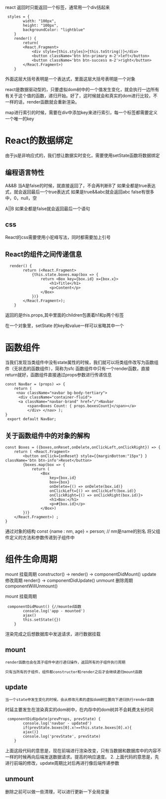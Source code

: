 react 返回时只能返回一个标签，通常用一个div括起来
```
 styles = {
        width: "100px",
        height: "100px",
        backgroundColor: "lightblue"
    }
    render() {
        return(
        <React.Fragment>
            <div style={this.styles}>{this.toString()}</div>
            <button className='btn btn-primary m-2'>left</button>
            <button className='btn btn-success m-2'>right</button>
        </React.Fragment>)
    }
```
外面这层大括号表明是一个表达式，里面这层大括号表明是一个对象

react是数据驱动型的，只要虚拟dom树中的一个值发生变化，就会执行一边所有有关于这个值的函数，递归开始。好了，这时候就会和真实的dom进行比较，不一样的话，render函数就会重新渲染。

map进行索引的时候，需要在div中添加key来进行索引，每一个标签都需要定义一个唯一的key

# React的数据绑定
由于js是非响应式的，我们想让数据实时变化，需要使用setState函数将数据绑定


## 编程语言特性
A&&B
当A是false的时候，就直接返回了，不会再判断B了
如果全都是true表达式，就会返回最后一个true表达式
如果是true&&abc就会返回abc
false有很多中，0，null，空

A||B
如果全都是false就会返回最后一个语句


## css
React的css需要使用小驼峰写法，同时都需要加上引号


## React的组件之间传递信息
```
  render() {
        return (<React.Fragment>
            {this.state.boxes.map(box => {
                return <Box key={box.id} x={box.x}>
                    <h1>Title</h1>
                    <p>Content</p>
                </Box>
            })}
        </React.Fragment>);
    }
```

返回的是this.props,其中里面的children包裹着h1和p两个标签

在一个对象里，setState 的key和value一样可以省略其中一个

# 函数组件
当我们发现当类组件中没有state属性的时候，我们就可以将类组件改写为函数组件（无状态的函数组件），简称为sfc
函数组件中只有一个render函数，直接return就好，函数组件直接通过props参数进行传递信息
```
const NavBar = (props) => {
	return (
	 <nav className="navbar bg-body-tertiary">
	  <div className="container-fluid"> 
	  <a className="navbar-brand" href="/">Navbar 
		  <span>Boxes Count: { props.boxesCount}</span></a> 
		  </div> </nav> );
}
 export default NavBar;
```

## 关于函数组件中的对象的解构
```
const Boxes = ({boxes,onReset,onDelete,onClickLeft,onClickRight}) => {
    return ( <React.Fragment>
        <button onClick={onReset} style={{marginBottom:"15px"} } className='btn btn-info'>Reset</button>
        {boxes.map(box => {
            return (
                <Box
                    key={box.id}
                    box={box}
                    onDelete={() => onDelete(box.id)}
                    onClickLeft={() => onClickLeft(box.id)}
                    onClickRight={() => onClickRight(box.id)}>
                    <h1>Box:</h1>
                    <p>#{box.id}</p>
                </Box>)
        })}
    </React.Fragment>) ;
}
```
通过对象的结构
const {name : nm, age} = person;  // nm是name的别名
将父组件定义的方法和参数传递到子组件中

# 组件生命周期
mount 挂载周期 constructor() -> render() -> componentDidMount()
update 修改周期 render() -> componentDidUpdate()
unmount 删除周期 componentWillUnmount()

mount 挂载周期
```
 componentDidMount() {//mounted函数
        console.log('app - mounted')
        ajax()
        this.setState({})
    }
```
渲染完成之后想数据库中发送请求，进行数据挂载
## mount
	render函数也会在其子组件中进行递归操作，返回所有的子组件执行周期

	只有当所有的子组件，组件都constructor和render之后才会继续递归mount函数

## update
	当一个state中发生变化的时候，会从修改元素的虚拟dom树位置向下递归执行render函数

时延主要发生在渲染真实的dom树中，在内存中的dom树并不会耗费太长时间

```
 componentDidUpdate(prevProps, prevState) {
        console.log('navbar - updated')
		if(prevState.boxes[0].x!==this.state.boxes[0].x){
		ajax()}        
        console.log('prevState', prevState)
    }
```
上面这段代码的意思是，现在前端进行渲染改变，只有当数据和数据库中的内容不一样的时候再向后端发送数据请求。提高的响应速度。
2. 上面代码的意思是，先进行前端的修改，update周期比对后再进行像后端传递参数
## unmount
删除之前可以做一些清理，可以进行更新一下全局变量